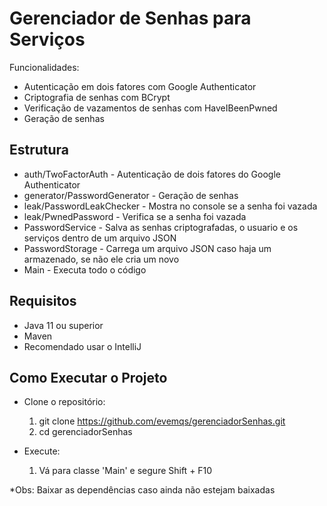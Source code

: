 # Gerenciador de Senhas  para Serviços

Funcionalidades:

- Autenticação em dois fatores com Google Authenticator
- Criptografia de senhas com BCrypt
- Verificação de vazamentos de senhas com HaveIBeenPwned
- Geração de senhas

## Estrutura

- auth/TwoFactorAuth - Autenticação de dois fatores do Google Authenticator
- generator/PasswordGenerator - Geração de senhas
- leak/PasswordLeakChecker - Mostra no console se a senha foi vazada
- leak/PwnedPassword - Verifica se a senha foi vazada
- PasswordService - Salva as senhas criptografadas, o usuario e os serviços dentro de um arquivo JSON
- PasswordStorage - Carrega um arquivo JSON caso haja um armazenado, se não ele cria um novo
- Main - Executa todo o código

## Requisitos

- Java 11 ou superior
- Maven
- Recomendado usar o IntelliJ

## Como Executar o Projeto

- Clone o repositório:
  1. git clone https://github.com/evemqs/gerenciadorSenhas.git
  2. cd gerenciadorSenhas

- Execute:
  1. Vá para classe 'Main' e segure Shift + F10

*Obs: Baixar as dependências caso ainda não estejam baixadas
